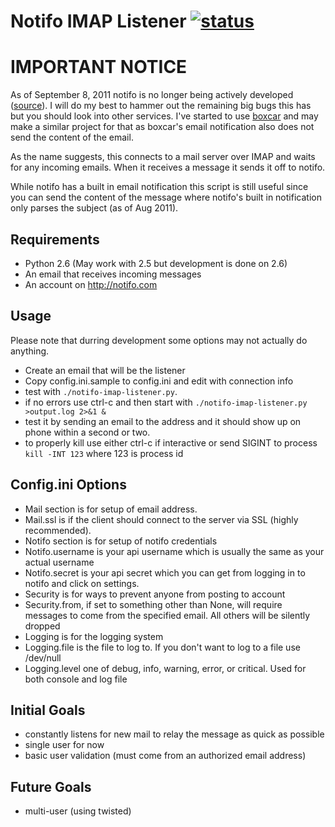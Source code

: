 # Notifo IMAP Listener [![status](http://stillmaintained.com/vrillusions/notifo-imap-listener.png)](http://stillmaintained.com/vrillusions/notifo-imap-listener)

# IMPORTANT NOTICE

As of September 8, 2011 notifo is no longer being actively developed ([source](http://blog.notifo.com/notifo)).  I will do my best to hammer out the remaining big bugs this has but you should look into other services.  I've started to use [boxcar](http://boxcar.io/) and may make a similar project for that as boxcar's email notification also does not send the content of the email.

As the name suggests, this connects to a mail server over IMAP and waits for any incoming emails.  When it receives a message it sends it off to notifo.

While notifo has a built in email notification this script is still useful since you can send the content of the message where notifo's built in notification only parses the subject (as of Aug 2011).

## Requirements

- Python 2.6 (May work with 2.5 but development is done on 2.6)
- An email that receives incoming messages
- An account on http://notifo.com

## Usage

Please note that durring development some options may not actually do anything.

- Create an email that will be the listener
- Copy config.ini.sample to config.ini and edit with connection info
- test with `./notifo-imap-listener.py`.
- if no errors use ctrl-c and then start with `./notifo-imap-listener.py >output.log 2>&1 &`
- test it by sending an email to the address and it should show up on phone within a second or two.
- to properly kill use either ctrl-c if interactive or send SIGINT to process `kill -INT 123` where 123 is process id

## Config.ini Options

- Mail section is for setup of email address.
- Mail.ssl is if the client should connect to the server via SSL (highly recommended).
- Notifo section is for setup of notifo credentials
- Notifo.username is your api username which is usually the same as your actual username
- Notifo.secret is your api secret which you can get from logging in to notifo and click on settings.
- Security is for ways to prevent anyone from posting to account
- Security.from, if set to something other than None, will require messages to come from the specified email.  All others will be silently dropped
- Logging is for the logging system
- Logging.file is the file to log to. If you don't want to log to a file use /dev/null
- Logging.level one of debug, info, warning, error, or critical. Used for both console and log file

## Initial Goals

- constantly listens for new mail to relay the message as quick as possible
- single user for now
- basic user validation (must come from an authorized email address)

## Future Goals

- multi-user (using twisted)
